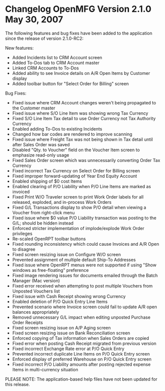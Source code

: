 Changelog
OpenMFG
Version 2.1.0
May 30, 2007
==================================

The following features and bug fixes have been added to the application 
since the release of version 2.1.0-RC2:

New features:

* Added Incidents list to CRM Account screen 
* Added To-Dos tab to CRM Account master 
* Linked CRM Accounts to To-Dos 
* Added ability to see Invoice details on A/R Open Items by Customer 
display
* Added toolbar button for "Select Order for Billing" screen

Bug Fixes:

* Fixed issue where CRM Account changes weren't being propagated to 
the Customer master
* Fixed issue where S/O Line Item was showing wrong Tax Currency
* Fixed S/O Line Item Tax detail to use Order Currency not Tax 
Authority Currency
* Enabled adding To-Dos to existing Incidents
* Changed how bar codes are rendered to improve scanning
* Fixed issue where Freight Tax was not being shown in Tax detail 
until after Sales Order was saved
* Disabled "Qty. to Voucher" field on the Voucher Item screen to 
emphasize read-only usage
* Fixed Sales Order screen which was unnecessarily converting Order 
Tax Currency
* Fixed incorrect Tax Currency on Select Order for Billing screen
* Fixed improper forward-updating of Year End Equity Account
* Enabled shipping of $0 cost Items
* Enabled clearing of P/O Liability when P/O Line Items are marked as 
invoiced
* Fixed Print W/O Traveler screen to print Work Order labels for all 
released, exploded, and in-process Work Orders
* Fixed G/L Transactions display to show P/O detail when viewing a 
Voucher from right-click menu
* Fixed issue where $0 value P/O Liability transaction was posting to 
the G/L; should be hidden instead
* Enforced stricter implementation of implode/explode Work Order 
privileges
* Re-scaled OpenRPT toolbar buttons
* Fixed rounding inconsistency which could cause Invoices and A/R Open 
to disagree
* Fixed screen resizing issue on Configure W/O screen
* Prevented assignment of multiple default Ship-To Addresses
* Fixed issue where OpenRPT menus were not supported if using "Show 
windows as free-floating" preference
* Fixed image rendering issues for documents emailed through the Batch 
Manager (Mac version)
* Fixed error received when attempting to post multiple Vouchers from 
Unposted Vouchers list
* Fixed issue with Cash Receipt showing wrong Currency
* Enabled deletion of P/O Quick Entry Line Items
* Prevented scenario where Invoice screen could fail to update A/R 
open balances appropriately
* Removed unnecessary G/L impact when editing unposted Purchase Order 
Receipts
* Fixed screen resizing issue on A/P Aging screen
* Fixed screen resizing issue on Bank Reconciliation screen
* Enforced copying of Tax information when Sales Orders are copied
* Fixed error when posting Cash Receipt migrated from previous version
* Fixed incorrect Exchange Rate error at P/O Quick Entry
* Prevented incorrect duplicate Line Items on P/O Quick Entry screen
* Enforced display of preferred Warehouse on P/O Quick Entry screen
* Fixed incorrect P/O Liability amounts after posting rejected expense 
Items in multi-currency situation

PLEASE NOTE: The application-based help files have not been updated for
this release.

